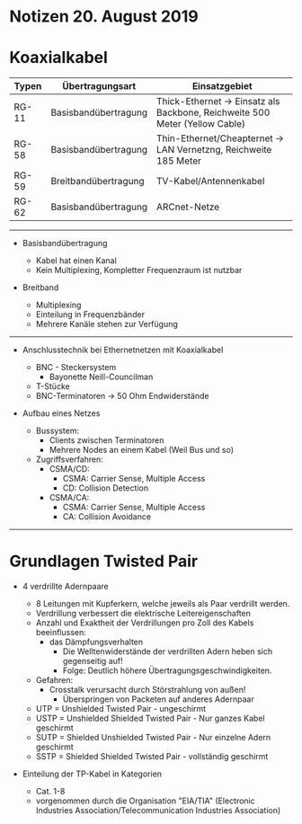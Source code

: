 Notizen 20. August 2019
=======================

Koaxialkabel
============

|Typen|  Übertragungsart   |                                Einsatzgebiet                              |
|-----|--------------------|---------------------------------------------------------------------------|
|RG-11|Basisbandübertragung|Thick-Ethernet -> Einsatz als Backbone, Reichweite 500 Meter (Yellow Cable)|
|RG-58|Basisbandübertragung|    Thin-Ethernet/Cheapternet -> LAN Vernetzng, Reichweite 185 Meter       | 
|RG-59|Breitbandübertragung|                          TV-Kabel/Antennenkabel                           |
|RG-62|Basisbandübertragung|                               ARCnet-Netze                                |

---

- Basisbandübertragung
    - Kabel hat einen Kanal
    - Kein Multiplexing, Kompletter Frequenzraum ist nutzbar

- Breitband
    - Multiplexing
    - Einteilung in Frequenzbänder
    - Mehrere Kanäle stehen zur Verfügung

---

- Anschlusstechnik bei Ethernetnetzen mit Koaxialkabel
    - BNC - Steckersystem     
        - Bayonette Neill-Councilman
    - T-Stücke     
    - BNC-Terminatoren -> 50 Ohm Endwiderstände
     
- Aufbau eines Netzes
    - Bussystem:
        - Clients zwischen Terminatoren
        - Mehrere Nodes an einem Kabel (Weil Bus und so)
    - Zugriffsverfahren:
        - CSMA/CD:
            - CSMA: Carrier Sense, Multiple Access
            - CD: Collision Detection
        - CSMA/CA:
            - CSMA: Carrier Sense, Multiple Access
            - CA: Collision Avoidance

---


Grundlagen Twisted Pair
=======================

- 4 verdrillte Adernpaare
    - 8 Leitungen mit Kupferkern, welche jeweils als Paar verdrillt werden.
    - Verdrillung verbessert die elektrische Leitereigenschaften
    - Anzahl und Exaktheit der Verdrillungen pro Zoll des Kabels beeinflussen:
        - das Dämpfungsverhalten
            - Die Welltenwiderstände der verdrillten Adern heben sich gegenseitig auf!
            - Folge: Deutlich höhere Übertragungsgeschwindigkeiten.
    - Gefahren:
        - Crosstalk verursacht durch Störstrahlung von außen!
            - Überspringen von Packeten auf anderes Adernpaar
    - UTP = Unshielded Twisted Pair - ungeschirmt
    - USTP = Unshielded Shielded Twisted Pair - Nur ganzes Kabel geschirmt
    - SUTP = Shielded Unshielded Twisted Pair - Nur einzelne Adern geschirmt
    - SSTP = Shielded Shielded Twisted Pair - vollständig geschirmt

- Einteilung der TP-Kabel in Kategorien
    - Cat. 1-8
    - vorgenommen durch die Organisation "EIA/TIA" (Electronic Industries Association/Telecommunication Industries Association)
